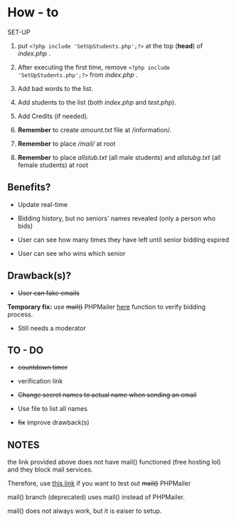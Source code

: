 
# How - to

SET-UP

1. put ``` <?php include 'SetUpStudents.php';?> ``` at the top (**head**) of _index.php_ .

2. After executing the first time, remove ``` <?php include 'SetUpStudents.php';?> ``` from _index.php_ .

3. Add bad words to the list. 

4. Add students to the list (both _index.php_ and _test.php_).

5. Add Credits (if needed).

6. **Remember** to create _amount.txt_ file at /information/.

7. **Remember** to place _/mail/_ at root

8. **Remember** to place _allstub.txt_ (all male students) and _allstubg.txt_ (all female students) at root

## Benefits?

+ Update real-time

+ Bidding history, but no seniors' names revealed (only a person who bids)

+ User can see how many times they have left until senior bidding expired 

+ User can see who wins which senior

## Drawback(s)?

+ ~~User can fake emails~~

**Temporary fix:**
use ~~mail()~~ PHPMailer [here](https://github.com/PHPMailer/PHPMailer) function to verify bidding process. 

+ Still needs a moderator

## TO - DO

+ ~~countdown timer~~

+ verification link

+ ~~Change secret names to actual name when sending an email~~

+ Use file to list all names

+ ~~fix~~ improve drawback(s)

## NOTES

the link provided above does not have mail() functioned (free hosting lol) and they block mail services.

Therefore, use [this link](https://rentingseniorbynull.000webhostapp.com/) if you want to test out ~~mail()~~ PHPMailer

mail() branch (deprecated) uses mail() instead of PHPMailer. 

mail() does not always work, but it is eaiser to setup.

